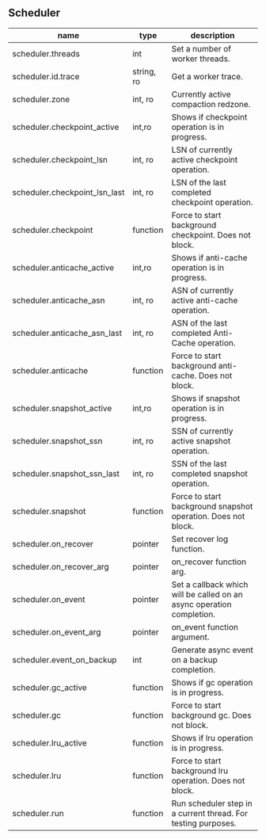 
Scheduler
---------

| name | type | description  |
|---|---|---|
| scheduler.threads | int | Set a number of worker threads. |
| scheduler.id.trace | string, ro | Get a worker trace. |
| scheduler.zone | int, ro | Currently active compaction redzone. |
| scheduler.checkpoint\_active | int,ro | Shows if checkpoint operation is in progress. |
| scheduler.checkpoint\_lsn | int, ro | LSN of currently active checkpoint operation. |
| scheduler.checkpoint\_lsn\_last | int, ro | LSN of the last completed checkpoint operation. |
| scheduler.checkpoint | function | Force to start background checkpoint. Does not block. |
| scheduler.anticache\_active | int,ro | Shows if anti-cache operation is in progress. |
| scheduler.anticache\_asn | int, ro | ASN of currently active anti-cache operation. |
| scheduler.anticache\_asn\_last | int, ro | ASN of the last completed Anti-Cache operation. |
| scheduler.anticache | function | Force to start background anti-cache. Does not block. |
| scheduler.snapshot\_active | int,ro | Shows if snapshot operation is in progress. |
| scheduler.snapshot\_ssn | int, ro | SSN of currently active snapshot operation. |
| scheduler.snapshot\_ssn\_last | int, ro | SSN of the last completed snapshot operation. |
| scheduler.snapshot | function | Force to start background snapshot operation. Does not block. |
| scheduler.on\_recover | pointer | Set recover log function. |
| scheduler.on\_recover\_arg | pointer | on\_recover function arg. |
| scheduler.on\_event | pointer | Set a callback which will be called on an async operation completion. |
| scheduler.on\_event\_arg | pointer | on\_event function argument. |
| scheduler.event\_on\_backup | int | Generate async event on a backup completion. |
| scheduler.gc\_active | function | Shows if gc operation is in progress. |
| scheduler.gc | function | Force to start background gc. Does not block. |
| scheduler.lru\_active | function | Shows if lru operation is in progress. |
| scheduler.lru | function | Force to start background lru operation. Does not block. |
| scheduler.run | function | Run scheduler step in a current thread. For testing purposes. |
